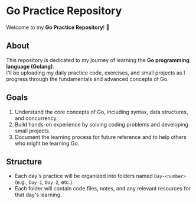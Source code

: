 # Go Practice Repository  

Welcome to my **Go Practice Repository**! 🚀  

## About  
This repository is dedicated to my journey of learning the **Go programming language (Golang)**.  
I'll be uploading my daily practice code, exercises, and small projects as I progress through the fundamentals and advanced concepts of Go.  

## Goals  
1. Understand the core concepts of Go, including syntax, data structures, and concurrency.  
2. Build hands-on experience by solving coding problems and developing small projects.  
3. Document the learning process for future reference and to help others who might be learning Go.  

## Structure  
- Each day's practice will be organized into folders named `Day-<number>` (e.g., `Day-1`, `Day-2`, etc.).  
- Each folder will contain code files, notes, and any relevant resources for that day's learning.  
